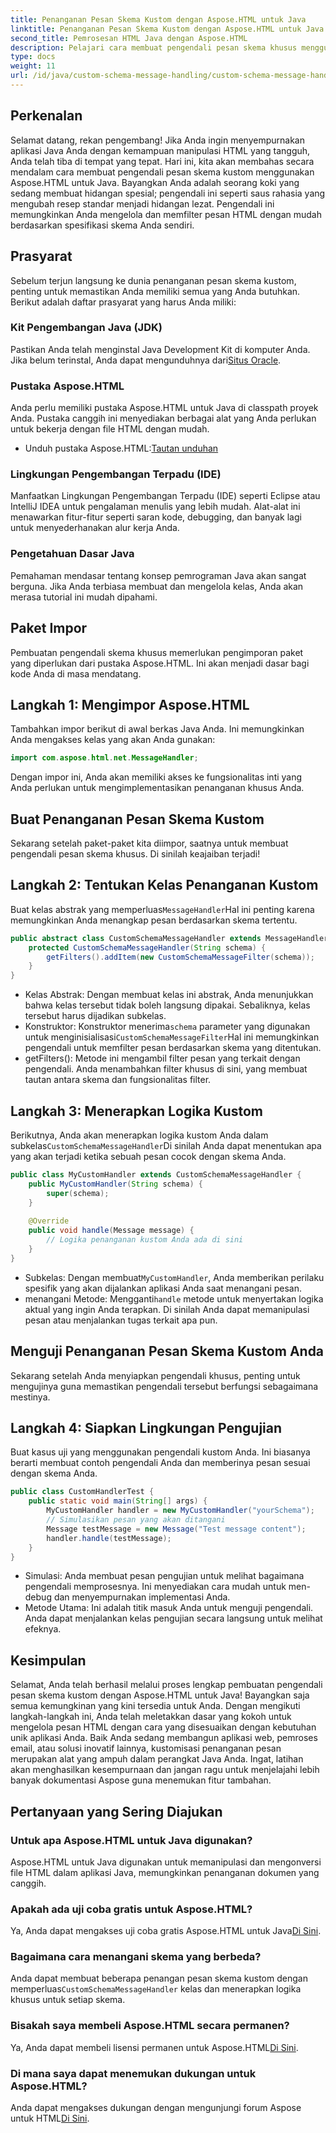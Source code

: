 ```yaml
---
title: Penanganan Pesan Skema Kustom dengan Aspose.HTML untuk Java
linktitle: Penanganan Pesan Skema Kustom dengan Aspose.HTML untuk Java
second_title: Pemrosesan HTML Java dengan Aspose.HTML
description: Pelajari cara membuat pengendali pesan skema khusus menggunakan Aspose.HTML untuk Java. Tutorial ini memandu Anda langkah demi langkah melalui prosesnya.
type: docs
weight: 11
url: /id/java/custom-schema-message-handling/custom-schema-message-handler/
---
```

## Perkenalan
Selamat datang, rekan pengembang! Jika Anda ingin menyempurnakan aplikasi Java Anda dengan kemampuan manipulasi HTML yang tangguh, Anda telah tiba di tempat yang tepat. Hari ini, kita akan membahas secara mendalam cara membuat pengendali pesan skema kustom menggunakan Aspose.HTML untuk Java. Bayangkan Anda adalah seorang koki yang sedang membuat hidangan spesial; pengendali ini seperti saus rahasia yang mengubah resep standar menjadi hidangan lezat. Pengendali ini memungkinkan Anda mengelola dan memfilter pesan HTML dengan mudah berdasarkan spesifikasi skema Anda sendiri.
## Prasyarat
Sebelum terjun langsung ke dunia penanganan pesan skema kustom, penting untuk memastikan Anda memiliki semua yang Anda butuhkan. Berikut adalah daftar prasyarat yang harus Anda miliki:
### Kit Pengembangan Java (JDK)
 Pastikan Anda telah menginstal Java Development Kit di komputer Anda. Jika belum terinstal, Anda dapat mengunduhnya dari[Situs Oracle](https://www.oracle.com/java/technologies/javase-jdk11-downloads.html).
### Pustaka Aspose.HTML
Anda perlu memiliki pustaka Aspose.HTML untuk Java di classpath proyek Anda. Pustaka canggih ini menyediakan berbagai alat yang Anda perlukan untuk bekerja dengan file HTML dengan mudah.
-  Unduh pustaka Aspose.HTML:[Tautan unduhan](https://releases.aspose.com/html/java/)
### Lingkungan Pengembangan Terpadu (IDE)
Manfaatkan Lingkungan Pengembangan Terpadu (IDE) seperti Eclipse atau IntelliJ IDEA untuk pengalaman menulis yang lebih mudah. Alat-alat ini menawarkan fitur-fitur seperti saran kode, debugging, dan banyak lagi untuk menyederhanakan alur kerja Anda.
### Pengetahuan Dasar Java
Pemahaman mendasar tentang konsep pemrograman Java akan sangat berguna. Jika Anda terbiasa membuat dan mengelola kelas, Anda akan merasa tutorial ini mudah dipahami.
## Paket Impor
Pembuatan pengendali skema khusus memerlukan pengimporan paket yang diperlukan dari pustaka Aspose.HTML. Ini akan menjadi dasar bagi kode Anda di masa mendatang.
## Langkah 1: Mengimpor Aspose.HTML
Tambahkan impor berikut di awal berkas Java Anda. Ini memungkinkan Anda mengakses kelas yang akan Anda gunakan:
```java
import com.aspose.html.net.MessageHandler;
```
Dengan impor ini, Anda akan memiliki akses ke fungsionalitas inti yang Anda perlukan untuk mengimplementasikan penanganan khusus Anda.
## Buat Penanganan Pesan Skema Kustom
Sekarang setelah paket-paket kita diimpor, saatnya untuk membuat pengendali pesan skema khusus. Di sinilah keajaiban terjadi!
## Langkah 2: Tentukan Kelas Penanganan Kustom
 Buat kelas abstrak yang memperluas`MessageHandler`Hal ini penting karena memungkinkan Anda menangkap pesan berdasarkan skema tertentu.
```java
public abstract class CustomSchemaMessageHandler extends MessageHandler {
    protected CustomSchemaMessageHandler(String schema) {
        getFilters().addItem(new CustomSchemaMessageFilter(schema));
    }
}
```

- Kelas Abstrak: Dengan membuat kelas ini abstrak, Anda menunjukkan bahwa kelas tersebut tidak boleh langsung dipakai. Sebaliknya, kelas tersebut harus dijadikan subkelas.
-  Konstruktor: Konstruktor menerima`schema` parameter yang digunakan untuk menginisialisasi`CustomSchemaMessageFilter`Hal ini memungkinkan pengendali untuk memfilter pesan berdasarkan skema yang ditentukan.
- getFilters(): Metode ini mengambil filter pesan yang terkait dengan pengendali. Anda menambahkan filter khusus di sini, yang membuat tautan antara skema dan fungsionalitas filter.
## Langkah 3: Menerapkan Logika Kustom
 Berikutnya, Anda akan menerapkan logika kustom Anda dalam subkelas`CustomSchemaMessageHandler`Di sinilah Anda dapat menentukan apa yang akan terjadi ketika sebuah pesan cocok dengan skema Anda. 
```java
public class MyCustomHandler extends CustomSchemaMessageHandler {
    public MyCustomHandler(String schema) {
        super(schema);
    }
    
    @Override
    public void handle(Message message) {
        // Logika penanganan kustom Anda ada di sini
    }
}
```

-  Subkelas: Dengan membuat`MyCustomHandler`, Anda memberikan perilaku spesifik yang akan dijalankan aplikasi Anda saat menangani pesan.
-  menangani Metode: Mengganti`handle` metode untuk menyertakan logika aktual yang ingin Anda terapkan. Di sinilah Anda dapat memanipulasi pesan atau menjalankan tugas terkait apa pun.
## Menguji Penanganan Pesan Skema Kustom Anda
Sekarang setelah Anda menyiapkan pengendali khusus, penting untuk mengujinya guna memastikan pengendali tersebut berfungsi sebagaimana mestinya.
## Langkah 4: Siapkan Lingkungan Pengujian
Buat kasus uji yang menggunakan pengendali kustom Anda. Ini biasanya berarti membuat contoh pengendali Anda dan memberinya pesan sesuai dengan skema Anda.
```java
public class CustomHandlerTest {
    public static void main(String[] args) {
        MyCustomHandler handler = new MyCustomHandler("yourSchema");
        // Simulasikan pesan yang akan ditangani
        Message testMessage = new Message("Test message content");
        handler.handle(testMessage);
    }
}
```

- Simulasi: Anda membuat pesan pengujian untuk melihat bagaimana pengendali memprosesnya. Ini menyediakan cara mudah untuk men-debug dan menyempurnakan implementasi Anda.
- Metode Utama: Ini adalah titik masuk Anda untuk menguji pengendali. Anda dapat menjalankan kelas pengujian secara langsung untuk melihat efeknya.

## Kesimpulan
Selamat, Anda telah berhasil melalui proses lengkap pembuatan pengendali pesan skema kustom dengan Aspose.HTML untuk Java! Bayangkan saja semua kemungkinan yang kini tersedia untuk Anda. Dengan mengikuti langkah-langkah ini, Anda telah meletakkan dasar yang kokoh untuk mengelola pesan HTML dengan cara yang disesuaikan dengan kebutuhan unik aplikasi Anda.
Baik Anda sedang membangun aplikasi web, pemroses email, atau solusi inovatif lainnya, kustomisasi penanganan pesan merupakan alat yang ampuh dalam perangkat Java Anda. Ingat, latihan akan menghasilkan kesempurnaan dan jangan ragu untuk menjelajahi lebih banyak dokumentasi Aspose guna menemukan fitur tambahan.
## Pertanyaan yang Sering Diajukan
### Untuk apa Aspose.HTML untuk Java digunakan?
Aspose.HTML untuk Java digunakan untuk memanipulasi dan mengonversi file HTML dalam aplikasi Java, memungkinkan penanganan dokumen yang canggih.
### Apakah ada uji coba gratis untuk Aspose.HTML?
 Ya, Anda dapat mengakses uji coba gratis Aspose.HTML untuk Java[Di Sini](https://releases.aspose.com/).
### Bagaimana cara menangani skema yang berbeda?
 Anda dapat membuat beberapa penangan pesan skema kustom dengan memperluas`CustomSchemaMessageHandler` kelas dan menerapkan logika khusus untuk setiap skema.
### Bisakah saya membeli Aspose.HTML secara permanen?
 Ya, Anda dapat membeli lisensi permanen untuk Aspose.HTML[Di Sini](https://purchase.aspose.com/buy).
### Di mana saya dapat menemukan dukungan untuk Aspose.HTML?
 Anda dapat mengakses dukungan dengan mengunjungi forum Aspose untuk HTML[Di Sini](https://forum.aspose.com/c/html/29).